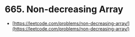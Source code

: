 # 665. Non-decreasing Array

- [https://leetcode.com/problems/non-decreasing-array/](https://leetcode.com/problems/non-decreasing-array/)
